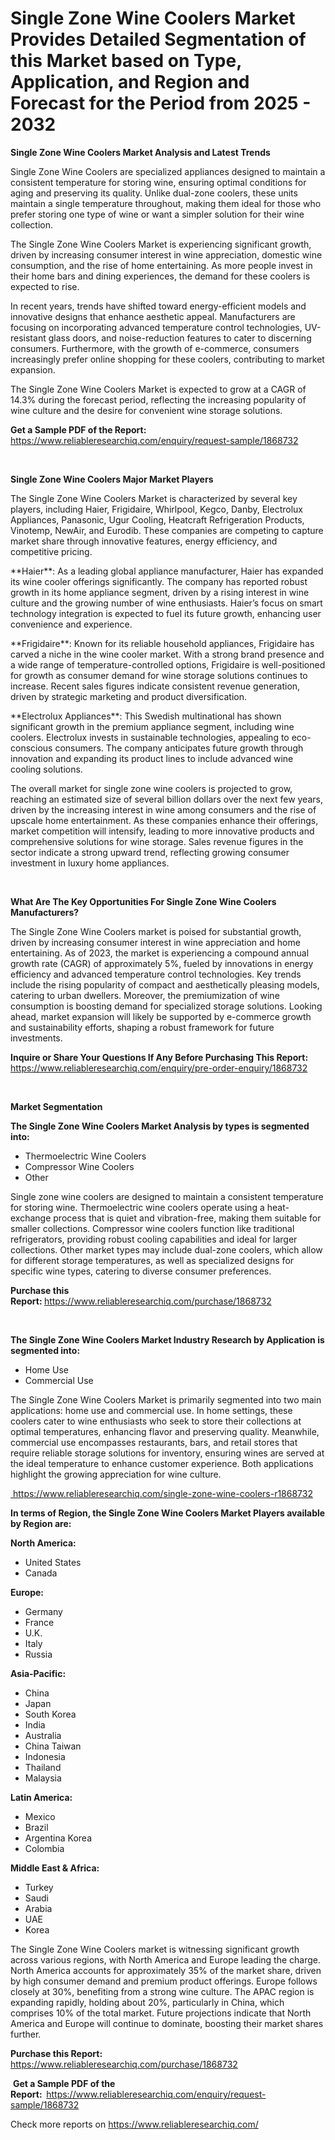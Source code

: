 <p><h1>Single Zone Wine Coolers Market Provides Detailed Segmentation of this Market based on Type, Application, and Region and Forecast for the Period from 2025 - 2032</h1></p><p><strong>Single Zone Wine Coolers Market Analysis and Latest Trends</strong></p>
<p><p>Single Zone Wine Coolers are specialized appliances designed to maintain a consistent temperature for storing wine, ensuring optimal conditions for aging and preserving its quality. Unlike dual-zone coolers, these units maintain a single temperature throughout, making them ideal for those who prefer storing one type of wine or want a simpler solution for their wine collection.</p><p>The Single Zone Wine Coolers Market is experiencing significant growth, driven by increasing consumer interest in wine appreciation, domestic wine consumption, and the rise of home entertaining. As more people invest in their home bars and dining experiences, the demand for these coolers is expected to rise.</p><p>In recent years, trends have shifted toward energy-efficient models and innovative designs that enhance aesthetic appeal. Manufacturers are focusing on incorporating advanced temperature control technologies, UV-resistant glass doors, and noise-reduction features to cater to discerning consumers. Furthermore, with the growth of e-commerce, consumers increasingly prefer online shopping for these coolers, contributing to market expansion.</p><p>The Single Zone Wine Coolers Market is expected to grow at a CAGR of 14.3% during the forecast period, reflecting the increasing popularity of wine culture and the desire for convenient wine storage solutions.</p></p>
<p><strong>Get a Sample PDF of the Report:&nbsp;</strong> <a href="https://www.reliableresearchiq.com/enquiry/request-sample/1868732?utm_campaign=2238&utm_medium=2&utm_source=Github&utm_content=ia&utm_term=02032025&utm_id=single-zone-wine-coolers">https://www.reliableresearchiq.com/enquiry/request-sample/1868732</a></p>
<p>&nbsp;</p>
<p><strong>Single Zone Wine Coolers Major Market Players</strong></p>
<p><p>The Single Zone Wine Coolers Market is characterized by several key players, including Haier, Frigidaire, Whirlpool, Kegco, Danby, Electrolux Appliances, Panasonic, Ugur Cooling, Heatcraft Refrigeration Products, Vinotemp, NewAir, and Eurodib. These companies are competing to capture market share through innovative features, energy efficiency, and competitive pricing.</p><p>**Haier**: As a leading global appliance manufacturer, Haier has expanded its wine cooler offerings significantly. The company has reported robust growth in its home appliance segment, driven by a rising interest in wine culture and the growing number of wine enthusiasts. Haier’s focus on smart technology integration is expected to fuel its future growth, enhancing user convenience and experience.</p><p>**Frigidaire**: Known for its reliable household appliances, Frigidaire has carved a niche in the wine cooler market. With a strong brand presence and a wide range of temperature-controlled options, Frigidaire is well-positioned for growth as consumer demand for wine storage solutions continues to increase. Recent sales figures indicate consistent revenue generation, driven by strategic marketing and product diversification.</p><p>**Electrolux Appliances**: This Swedish multinational has shown significant growth in the premium appliance segment, including wine coolers. Electrolux invests in sustainable technologies, appealing to eco-conscious consumers. The company anticipates future growth through innovation and expanding its product lines to include advanced wine cooling solutions.</p><p>The overall market for single zone wine coolers is projected to grow, reaching an estimated size of several billion dollars over the next few years, driven by the increasing interest in wine among consumers and the rise of upscale home entertainment. As these companies enhance their offerings, market competition will intensify, leading to more innovative products and comprehensive solutions for wine storage. Sales revenue figures in the sector indicate a strong upward trend, reflecting growing consumer investment in luxury home appliances.</p></p>
<p>&nbsp;</p>
<p><strong>What Are The Key Opportunities For Single Zone Wine Coolers Manufacturers?</strong></p>
<p><p>The Single Zone Wine Coolers market is poised for substantial growth, driven by increasing consumer interest in wine appreciation and home entertaining. As of 2023, the market is experiencing a compound annual growth rate (CAGR) of approximately 5%, fueled by innovations in energy efficiency and advanced temperature control technologies. Key trends include the rising popularity of compact and aesthetically pleasing models, catering to urban dwellers. Moreover, the premiumization of wine consumption is boosting demand for specialized storage solutions. Looking ahead, market expansion will likely be supported by e-commerce growth and sustainability efforts, shaping a robust framework for future investments.</p></p>
<p><strong>Inquire or Share Your Questions If Any Before Purchasing This Report:</strong> <a href="https://www.reliableresearchiq.com/enquiry/pre-order-enquiry/1868732?utm_campaign=2238&utm_medium=2&utm_source=Github&utm_content=ia&utm_term=02032025&utm_id=single-zone-wine-coolers">https://www.reliableresearchiq.com/enquiry/pre-order-enquiry/1868732</a></p>
<p>&nbsp;</p>
<p><strong>Market Segmentation</strong></p>
<p><strong>The Single Zone Wine Coolers Market Analysis by types is segmented into:</strong></p>
<p><ul><li>Thermoelectric Wine Coolers</li><li>Compressor Wine Coolers</li><li>Other</li></ul></p>
<p><p>Single zone wine coolers are designed to maintain a consistent temperature for storing wine. Thermoelectric wine coolers operate using a heat-exchange process that is quiet and vibration-free, making them suitable for smaller collections. Compressor wine coolers function like traditional refrigerators, providing robust cooling capabilities and ideal for larger collections. Other market types may include dual-zone coolers, which allow for different storage temperatures, as well as specialized designs for specific wine types, catering to diverse consumer preferences.</p></p>
<p><strong>Purchase this Report:&nbsp;</strong><a href="https://www.reliableresearchiq.com/purchase/1868732?utm_campaign=2238&utm_medium=2&utm_source=Github&utm_content=ia&utm_term=02032025&utm_id=single-zone-wine-coolers">https://www.reliableresearchiq.com/purchase/1868732</a></p>
<p>&nbsp;</p>
<p><strong>The Single Zone Wine Coolers Market Industry Research by Application is segmented into:</strong></p>
<p><ul><li>Home Use</li><li>Commercial Use</li></ul></p>
<p><p>The Single Zone Wine Coolers Market is primarily segmented into two main applications: home use and commercial use. In home settings, these coolers cater to wine enthusiasts who seek to store their collections at optimal temperatures, enhancing flavor and preserving quality. Meanwhile, commercial use encompasses restaurants, bars, and retail stores that require reliable storage solutions for inventory, ensuring wines are served at the ideal temperature to enhance customer experience. Both applications highlight the growing appreciation for wine culture.</p></p>
<p><a href="https://www.reliableresearchiq.com/single-zone-wine-coolers-r1868732?utm_campaign=2238&utm_medium=2&utm_source=Github&utm_content=ia&utm_term=02032025&utm_id=single-zone-wine-coolers">&nbsp;https://www.reliableresearchiq.com/single-zone-wine-coolers-r1868732</a></p>
<p><strong>In terms of Region, the Single Zone Wine Coolers Market Players available by Region are:</strong></p>
<p>
    <p> <strong> North America: </strong>
        <ul>
            <li>United States</li>
            <li>Canada</li>
        </ul>
        </p> 
    <p> <strong> Europe: </strong>
        <ul>
            <li>Germany</li>
            <li>France</li>
            <li>U.K.</li>
            <li>Italy</li>
            <li>Russia</li>
        </ul>
        </p> 
    <p> <strong> Asia-Pacific: </strong>
        <ul>
            <li>China</li>
            <li>Japan</li>
            <li>South Korea</li>
            <li>India</li>
            <li>Australia</li>
            <li>China Taiwan</li>
            <li>Indonesia</li>
            <li>Thailand</li>
            <li>Malaysia</li>
        </ul>
        </p> 
    <p> <strong> Latin America: </strong>
        <ul>
            <li>Mexico</li>
            <li>Brazil</li>
            <li>Argentina Korea</li>
            <li>Colombia</li>
        </ul>
        </p> 
    <p> <strong> Middle East & Africa: </strong>
        <ul>
            <li>Turkey</li>
            <li>Saudi</li>
            <li>Arabia</li>
            <li>UAE</li>
            <li>Korea</li>
        </ul>
    </p>
    </p>
<p><p>The Single Zone Wine Coolers market is witnessing significant growth across various regions, with North America and Europe leading the charge. North America accounts for approximately 35% of the market share, driven by high consumer demand and premium product offerings. Europe follows closely at 30%, benefiting from a strong wine culture. The APAC region is expanding rapidly, holding about 20%, particularly in China, which comprises 10% of the total market. Future projections indicate that North America and Europe will continue to dominate, boosting their market shares further.</p></p>
<p><strong>Purchase this Report: </strong><a href="https://www.reliableresearchiq.com/purchase/1868732?utm_campaign=2238&utm_medium=2&utm_source=Github&utm_content=ia&utm_term=02032025&utm_id=single-zone-wine-coolers">https://www.reliableresearchiq.com/purchase/1868732</a></p>
<p>&nbsp;<strong>Get a Sample PDF of the Report:&nbsp;&nbsp;</strong><a href="https://www.reliableresearchiq.com/enquiry/request-sample/1868732?utm_campaign=2238&utm_medium=2&utm_source=Github&utm_content=ia&utm_term=02032025&utm_id=single-zone-wine-coolers">https://www.reliableresearchiq.com/enquiry/request-sample/1868732</a></p>
<p><strong></strong></p>
<p>Check more reports on <a href="https://www.reliableresearchiq.com/?utm_campaign=2238&utm_medium=2&utm_source=Github&utm_content=ia&utm_term=02032025&utm_id=single-zone-wine-coolers">https://www.reliableresearchiq.com/</a></p>
